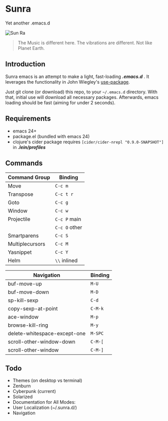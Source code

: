 # Sunra

Yet another .emacs.d

![Sun Ra](http://www.sensitiveskinmagazine.com/wp-content/images/blog/sun-ra.jpg)

> The Music is different here. The vibrations are different. Not like Planet Earth.


## Introduction

Sunra emacs is an attempt to make a light, fast-loading ***.emacs.d*** . It leverages the functionality in John Wiegley's [use-package](https://github.com/jwiegley/use-package).

Just git clone (or download) this repo, to your `~/.emacs.d` directory. With that, initial use will download all necessary packages. Afterwards, emacs loading should be fast (aiming for under 2 seconds).


## Requirements

- emacs 24+
- package.el (bundled with emacs 24)
- clojure's cider package requires `[cider/cider-nrepl "0.9.0-SNAPSHOT"]` in ***.lein/profiles***


## Commands

| Command Group   | Binding       |
|-----------------|---------------|
| Move            | `C-c m`       |
| Transpose       | `C-c t r`     |
| Goto            | `C-c g`       |
| Window          | `C-c w`       |
| Projectile      | `C-c P` main  |
|                 | `C-c O` other |
| Smartparens     | `C-c S`       |
| Multiplecursors | `C-c M`       |
| Yasnippet       | `C-c Y`       |
| Helm            | `\\` inlined  |

| Navigation                   | Binding |
|------------------------------|---------|
| buf-move-up                  | `M-U`   |
| buf-move-down                | `M-D`   |
| sp-kill-sexp                 | `C-d`   |
| copy-sexp-at-point           | `C-M-k` |
| ace-window                   | `M-p`   |
| browse-kill-ring             | `M-y`   |
| delete-whitespace-except-one | `M-SPC` |
| scroll-other-window-down     | `C-M-[` |
| scroll-other-window          | `C-M-]` |


## Todo

- Themes (on desktop vs terminal)
- Zenburn
- Cyberpunk (current)
- Solarized
- Documentation for All Modes:
- User Localization (~/.sunra.d/)
- Navigation
